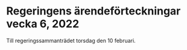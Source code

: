 # Regeringens ärendeförteckningar vecka 6, 2022

Till regeringssammanträdet torsdag den 10 februari.
